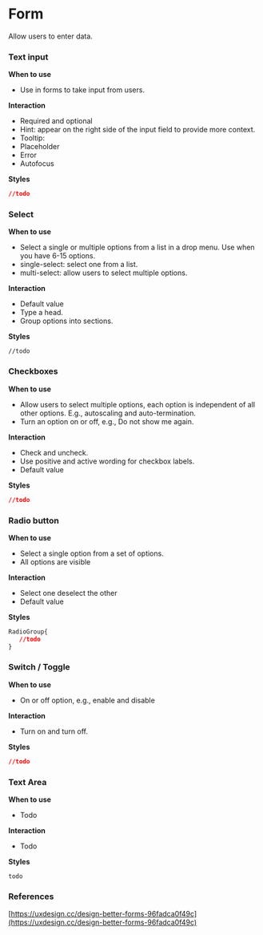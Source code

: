 # Form

Allow users to enter data.

### Text input

**When to use**

* Use in forms to take input from users. 

**Interaction**

* Required and optional 
* Hint: appear on the right side of the input field to provide more context.
* Tooltip:  
* Placeholder
* Error 
* Autofocus

**Styles**

```css
//todo
```

### Select

**When to use**

* Select a single or multiple options from a list in a drop menu. Use when you have 6-15 options.
* single-select: select one from a list.
* multi-select: allow users to select multiple options.

**Interaction**

* Default value
* Type a head.
* Group options into sections.

**Styles**

```
//todo 
```

### Checkboxes

**When to use**

* Allow users to select multiple options, each option is independent of all other options. E.g., autoscaling and auto-termination.
* Turn an option on or off, e.g., Do not show me again.

**Interaction**

* Check and uncheck.
* Use positive and active wording for checkbox labels. 
* Default value 

**Styles**

```css
//todo 
```

### Radio button

**When to use**

* Select a single option from a set of options.
* All options are visible 

**Interaction**

* Select one deselect the other   
* Default value 

**Styles**

```css
RadioGroup{    
   //todo 
}
```

### Switch / Toggle

**When to use**

* On or off option, e.g., enable and disable 

**Interaction**

* Turn on and turn off.  

**Styles**

```css
//todo 
```

### Text Area

**When to use**

* Todo

**Interaction**

* Todo

**Styles**

```
todo
```

### References

[https://uxdesign.cc/design-better-forms-96fadca0f49c](https://uxdesign.cc/design-better-forms-96fadca0f49c)

